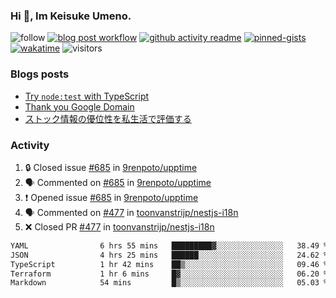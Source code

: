 ### Hi 👋, Im Keisuke Umeno.

<!--
**9renpoto/9renpoto** is a ✨ _special_ ✨ repository because its `README.md` (this file) appears on your GitHub profile.

Here are some ideas to get you started:

- 🔭 I’m currently working on ...
- 🌱 I’m currently learning ...
- 👯 I’m looking to collaborate on ...
- 🤔 I’m looking for help with ...
- 💬 Ask me about ...
- 📫 How to reach me: ...
- 😄 Pronouns: ...
- ⚡ Fun fact: ...
-->

![follow](https://img.shields.io/github/followers/9renpoto?label=Follow&style=social)
[![blog post workflow](https://github.com/9renpoto/9renpoto/actions/workflows/blog.yml/badge.svg)](https://github.com/9renpoto/9renpoto/actions/workflows/blog.yml)
[![github activity readme](https://github.com/9renpoto/9renpoto/actions/workflows/activity.yml/badge.svg)](https://github.com/9renpoto/9renpoto/actions/workflows/activity.yml)
[![pinned-gists](https://github.com/9renpoto/9renpoto/actions/workflows/pin-gist.yml/badge.svg)](https://github.com/9renpoto/9renpoto/actions/workflows/pin-gist.yml)
[![wakatime](https://github.com/9renpoto/9renpoto/actions/workflows/waka-readme-status.yml/badge.svg)](https://github.com/9renpoto/9renpoto/actions/workflows/waka-readme-status.yml)
![visitors](https://komarev.com/ghpvc/?username=9renpoto&label=Profile%20views&color=0e75b6&style=flat)

### Blogs posts

<!-- BLOG-POST-LIST:START -->
- [Try `node:test` with TypeScript](https://9renpoto.win/entry/2023/07/23/node-test-runner)
- [Thank you Google Domain](https://9renpoto.win/entry/2023/07/08/new-domain)
- [ストック情報の優位性を私生活で評価する](https://9renpoto.win/entry/2023/05/28/stock)
<!-- BLOG-POST-LIST:END -->

### Activity

<!--START_SECTION:activity-->
1. 🔒 Closed issue [#685](https://github.com/9renpoto/upptime/issues/685) in [9renpoto/upptime](https://github.com/9renpoto/upptime)
2. 🗣 Commented on [#685](https://github.com/9renpoto/upptime/issues/685#issuecomment-1651584588) in [9renpoto/upptime](https://github.com/9renpoto/upptime)
3. ❗ Opened issue [#685](https://github.com/9renpoto/upptime/issues/685) in [9renpoto/upptime](https://github.com/9renpoto/upptime)
4. 🗣 Commented on [#477](https://github.com/toonvanstrijp/nestjs-i18n/pull/477#issuecomment-1651289366) in [toonvanstrijp/nestjs-i18n](https://github.com/toonvanstrijp/nestjs-i18n)
5. ❌ Closed PR [#477](https://github.com/toonvanstrijp/nestjs-i18n/pull/477) in [toonvanstrijp/nestjs-i18n](https://github.com/toonvanstrijp/nestjs-i18n)
<!--END_SECTION:activity-->

<!--START_SECTION:waka-->

```txt
YAML                6 hrs 55 mins   █████████▓░░░░░░░░░░░░░░░   38.49 %
JSON                4 hrs 25 mins   ██████░░░░░░░░░░░░░░░░░░░   24.62 %
TypeScript          1 hr 42 mins    ██▒░░░░░░░░░░░░░░░░░░░░░░   09.46 %
Terraform           1 hr 6 mins     █▓░░░░░░░░░░░░░░░░░░░░░░░   06.20 %
Markdown            54 mins         █▒░░░░░░░░░░░░░░░░░░░░░░░   05.03 %
```

<!--END_SECTION:waka-->
